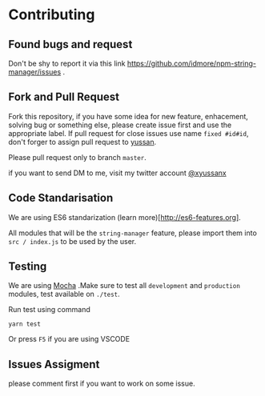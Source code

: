 # Contributing

## Found bugs and request
Don't be shy to report it via this link https://github.com/idmore/npm-string-manager/issues .

## Fork and Pull Request

Fork this repository, if you have some idea for new feature, enhacement, solving bug or something else, please create issue first and use the appropriate label. If pull request for close issues use name `fixed #id#id`, don't forger to assign pull request to [yussan](https://github.com/yussan).

Please pull request only to branch `master`.

if you want to send DM to me, visit my twitter account [@xyussanx](https://twitter.com/xyussanx)

## Code Standarisation
We are using ES6 standarization (learn more)[http://es6-features.org]. 

All modules that will be the `string-manager` feature, please import them into `src / index.js` to be used by the user. 

## Testing
We are using [Mocha](https://mochajs.org/) .Make sure to test all `development` and `production` modules, test available on `./test`.

Run test using command
```
yarn test
```
Or press `F5` if you are using VSCODE

## Issues Assigment
please comment first if you want to work on some issue.

